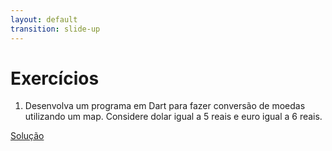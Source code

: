 ```yaml
---
layout: default
transition: slide-up
---
```


# Exercícios

<!-- <div class="mx-4">

</div> -->

1. Desenvolva um programa em Dart para fazer conversão de moedas utilizando um map. Considere dolar igual a 5 reais e euro igual a 6 reais.

[Solução](https://replit.com/@paulormnas/conversor-de-moedas#main.dart)